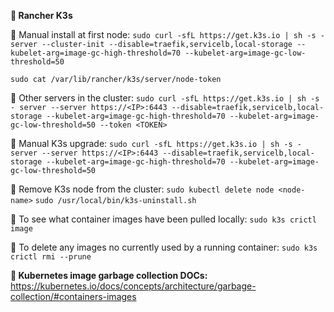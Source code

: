 **🔹  Rancher K3s**

📍 Manual install at first node:
`sudo curl -sfL https://get.k3s.io | sh -s - server --cluster-init --disable=traefik,servicelb,local-storage --kubelet-arg=image-gc-high-threshold=70 --kubelet-arg=image-gc-low-threshold=50`

`sudo cat /var/lib/rancher/k3s/server/node-token`

📍 Other servers in the cluster:
`sudo curl -sfL https://get.k3s.io | sh -s - server --server https://<IP>:6443 --disable=traefik,servicelb,local-storage --kubelet-arg=image-gc-high-threshold=70 --kubelet-arg=image-gc-low-threshold=50 --token <TOKEN>`

📍 Manual K3s upgrade:
`sudo curl -sfL https://get.k3s.io | sh -s - server --server https://<IP>:6443 --disable=traefik,servicelb,local-storage --kubelet-arg=image-gc-high-threshold=70 --kubelet-arg=image-gc-low-threshold=50`

📍 Remove K3s node from the cluster:
`sudo kubectl delete node <node-name>`
`sudo /usr/local/bin/k3s-uninstall.sh`

📍 To see what container images have been pulled locally: `sudo k3s crictl image`

📍 To delete any images no currently used by a running container: `sudo k3s crictl rmi --prune`

**📣  Kubernetes image garbage collection DOCs:**
https://kubernetes.io/docs/concepts/architecture/garbage-collection/#containers-images
